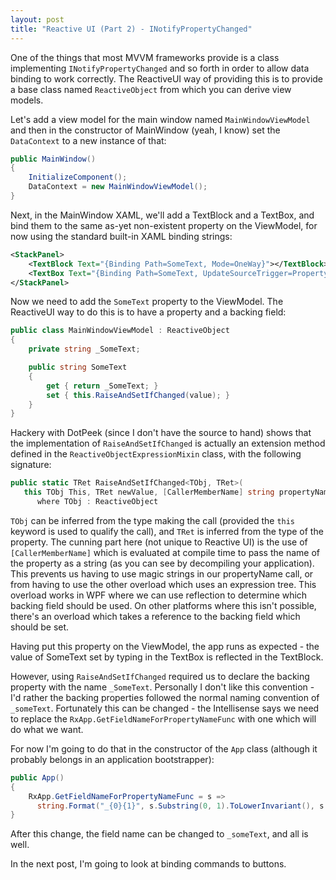 ```yaml
---
layout: post
title: "Reactive UI (Part 2) - INotifyPropertyChanged"
---
```


One of the things that most MVVM frameworks provide is a class implementing
`INotifyPropertyChanged` and so forth in order to allow data binding to work
correctly. The ReactiveUI way of providing this is to provide a base class
named `ReactiveObject` from which you can derive view models.

Let's add a view model for the main window named `MainWindowViewModel` and then
in the constructor of MainWindow (yeah, I know) set the `DataContext` to a new
instance of that:

```csharp
public MainWindow()
{
	InitializeComponent();
	DataContext = new MainWindowViewModel();
}
```

Next, in the MainWindow XAML, we'll add a TextBlock and a TextBox, and
bind them to the same as-yet non-existent property on the ViewModel, for now
using the standard built-in XAML binding strings:

```xml
<StackPanel>
    <TextBlock Text="{Binding Path=SomeText, Mode=OneWay}"></TextBlock>
    <TextBox Text="{Binding Path=SomeText, UpdateSourceTrigger=PropertyChanged}"></TextBox>
</StackPanel>
```

Now we need to add the `SomeText` property to the ViewModel. The ReactiveUI way
to do this is to have a property and a backing field:

```csharp
public class MainWindowViewModel : ReactiveObject
{
	private string _SomeText;

	public string SomeText
	{
		get { return _SomeText; }
		set { this.RaiseAndSetIfChanged(value); }
	}
}
```

Hackery with DotPeek (since I don't have the source to hand) shows that the
implementation of `RaiseAndSetIfChanged` is actually an extension method
defined in the `ReactiveObjectExpressionMixin` class, with the following signature:

```csharp
public static TRet RaiseAndSetIfChanged<TObj, TRet>(
   this TObj This, TRet newValue, [CallerMemberName] string propertyName = null)
      where TObj : ReactiveObject

```

`TObj` can be inferred from the type making the call (provided the `this`
keyword is used to qualify the call), and `TRet` is inferred from the type of
the property. The cunning part here (not unique to Reactive UI) is the use of
`[CallerMemberName]` which is evaluated at compile time to pass the name of the
property as a string (as you can see by decompiling your application). This
prevents us having to use magic strings in our propertyName call, or from
having to use the other overload which uses an expression tree. This overload
works in WPF where we can use reflection to determine which backing field
should be used. On other platforms where this isn't possible, there's an
overload which takes a reference to the backing field which should be set.

Having put this property on the ViewModel, the app runs as expected - the value
of SomeText set by typing in the TextBox is reflected in the TextBlock.

However, using `RaiseAndSetIfChanged` required us to declare the backing
property with the name `_SomeText`. Personally I don't like this convention -
I'd rather the backing properties followed the normal naming convention of
`_someText`. Fortunately this can be changed - the Intellisense says we need to
replace the `RxApp.GetFieldNameForPropertyNameFunc` with one which will do what
we want.

For now I'm going to do that in the constructor of the `App` class (although it
probably belongs in an application bootstrapper):

```csharp
public App()
{
	RxApp.GetFieldNameForPropertyNameFunc = s =>
      string.Format("_{0}{1}", s.Substring(0, 1).ToLowerInvariant(), s.Substring(1));
}
```

After this change, the field name can be changed to `_someText`, and all is
well.

In the next post, I'm going to look at binding commands to buttons.
